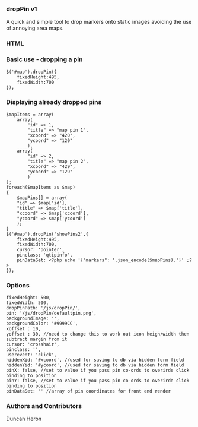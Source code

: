 ### dropPin v1
A quick and simple tool to drop markers onto static images avoiding the use of annoying area maps.

### HTML
<div id="map"></div>

### Basic use - dropping a pin
    $('#map').dropPin({
        fixedHeight:495,
        fixedWidth:700
    });
### Displaying already dropped pins
    $mapItems = array(
        array(
            "id" => 1,
            "title" => "map pin 1",
            "xcoord" => "420",
            "ycoord" => "120"
            ),
        array(
            "id" => 2,
            "title" => "map pin 2",
            "xcoord" => "429",
            "ycoord" => "129"
            )
    );
    foreach($mapItems as $map)
    {
        $mapPins[] = array(
        "id" => $map['id'],
        "title" => $map['title'],					
        "xcoord" => $map['xcoord'],
        "ycoord" => $map['ycoord']
        );
    }
    $('#map').dropPin('showPins2',{
        fixedHeight:495,
        fixedWidth:700,
        cursor: 'pointer',
        pinclass: 'qtipinfo',
        pinDataSet: <?php echo '{"markers": '.json_encode($mapPins).'}' ;?>
    });

### Options
    fixedHeight: 500,
    fixedWidth: 500,
    dropPinPath: '/js/dropPin/',
    pin: '/js/dropPin/defaultpin.png',
    backgroundImage: '',
    backgroundColor: '#9999CC',
    xoffset : 10,
    yoffset : 30, //need to change this to work out icon heigh/width then subtract margin from it
    cursor: 'crosshair',
    pinclass: '',
    userevent: 'click',
    hiddenXid: '#xcoord', //used for saving to db via hidden form field
    hiddenYid: '#ycoord', //used for saving to db via hidden form field
    pinX: false, //set to value if you pass pin co-ords to overirde click binding to position
    pinY: false, //set to value if you pass pin co-ords to overirde click binding to position
    pinDataSet: '' //array of pin coordinates for front end render
### Authors and Contributors
Duncan Heron